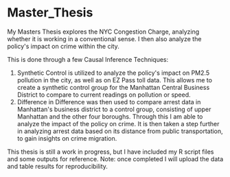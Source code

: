 # Master_Thesis
My Masters Thesis explores the NYC Congestion Charge, analyzing whether it is working in a conventional sense. I then also analyze the policy's impact on crime within the city.

This is done through a few Causal Inference Techniques:
1. Synthetic Control is utilized to analyze the policy's impact on PM2.5 pollution in the city, as well as on EZ Pass toll data. This allows me to create a synthetic control group for the
   Manhattan Central Business District to compare to current readings on pollution or speed.
2. Difference in Difference was then used to compare arrest data in Manhattan's business district to a control group, consisting of upper Manhattan and the other four boroughs. Through this
   I am able to analyze the impact of the policy on crime. It is then taken a step further in analyzing arrest data based on its distance from public transportation, to gain insights on
   crime migration.

This thesis is still a work in progress, but I have included my R script files and some outputs for reference. Note: once completed I will upload the data and table results for reproducibility.
